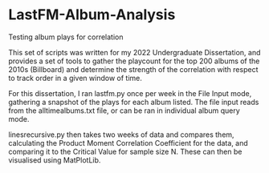 # LastFM-Album-Analysis
 Testing album plays for correlation

This set of scripts was written for my 2022 Undergraduate Dissertation, and provides a set of tools to gather the playcount for the top 200 albums of the 2010s (Billboard) and determine the strength of the correlation with respect to track order in a given window of time.

For this dissertation, I ran lastfm.py once per week in the File Input mode, gathering a snapshot of the plays for each album listed. The file input reads from the alltimealbums.txt file, or can be ran in individual album query mode.

linesrecursive.py then takes two weeks of data and compares them, calculating the Product Moment Correlation Coefficient for the data, and comparing it to the Critical Value for sample size N. These can then be visualised using MatPlotLib.

